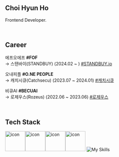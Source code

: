 ## Choi Hyun Ho

Frontend Developer.

<br/>


## Career
에프오에프 **#FOF** <br>
→ 스탠바이(STANDBUY) (2024.02 ~ )  [#STANDBUY.io](https://www.standbuy.io/)

오내피플 **#O.NE PEOPLE** <br>
→ 캐치시큐(Catchsecu) (2023.07 ~ 2024.01)  [#캐치시큐](https://www.catchsecu.com/)

비큐AI **#BECUAI** <br>
→ 로제우스(Rozeus) (2022.06 ~ 2023.06) [#로제우스](https://rozeus.com/)

<br>

## Tech Stack

<img src="https://techstack-generator.vercel.app/js-icon.svg" alt="icon" width="65" height="65" /><img src="https://techstack-generator.vercel.app/ts-icon.svg" alt="icon" width="65" height="65" /><img src="https://techstack-generator.vercel.app/react-icon.svg" alt="icon" width="65" height="65" /><img src="https://techstack-generator.vercel.app/redux-icon.svg" alt="icon" width="65" height="65" />
![My Skills](https://skillicons.dev/icons?i=next,styledcomponents,tailwind)
